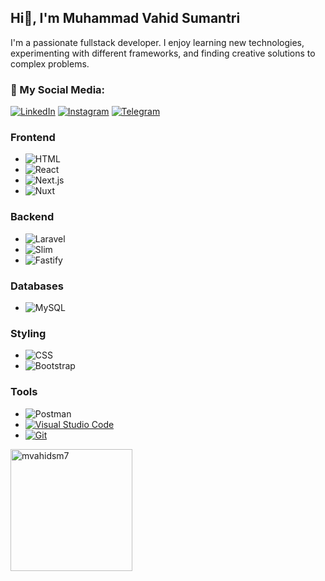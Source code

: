 ## Hi👋, I'm Muhammad Vahid Sumantri

I'm a passionate fullstack developer. I enjoy learning new technologies, experimenting with different frameworks, and finding creative solutions to complex problems.


### 💼 My Social Media:
[![LinkedIn](https://custom-icon-badges.demolab.com/badge/LinkedIn-0A66C2?logo=linkedin-white&logoColor=fff)](https://www.linkedin.com/in/mvahidsm/)
[![Instagram](https://img.shields.io/badge/Instagram-%23E4405F.svg?logo=Instagram&logoColor=white)](https://www.instagram.com/mvahidsm/)
[![Telegram](https://img.shields.io/badge/Telegram-2CA5E0?logo=telegram&logoColor=white)](https://t.me/zbsjofdz)

### **Frontend**

- ![HTML](https://img.shields.io/badge/-HTML5-E34F26?style=flat&logo=html5&logoColor=white)
- ![React](https://img.shields.io/badge/-React-20232A?style=flat&logo=react)
- ![Next.js](https://img.shields.io/badge/Next.js-black?logo=next.js&logoColor=white) 
- ![Nuxt](https://img.shields.io/badge/Nuxt-002E3B?logo=nuxt&logoColor=#00DC82)

### **Backend**

-  ![Laravel](https://img.shields.io/badge/-Laravel-EF3E3E?style=flat&logo=laravel&logoColor=white)
-  ![Slim](https://img.shields.io/badge/php-%23777BB4.svg?&logo=php&logoColor=white) 
-  ![Fastify](https://img.shields.io/badge/-Fastify-000000?style=flat&logo=fastify&logoColor=white) 

### **Databases**

- ![MySQL](https://img.shields.io/badge/-MySQL-4479A1?style=flat&logo=mysql&logoColor=white)

### **Styling**
- ![CSS](https://img.shields.io/badge/-CSS3-1572B6?style=flat&logo=css3&logoColor=white) 
- ![Bootstrap](https://img.shields.io/badge/-Bootstrap-563D7C?style=flat&logo=bootstrap&logoColor=white) 

### **Tools**
- ![Postman](https://img.shields.io/badge/-Postman-FF6C37?style=flat&logo=postman&logoColor=white) 
- [![Visual Studio Code](https://custom-icon-badges.demolab.com/badge/Visual%20Studio%20Code-0078d7.svg?logo=vsc&logoColor=white)](#)
- [![Git](https://img.shields.io/badge/Git-F05032?logo=git&logoColor=fff)](#) 

<p><img align="left" src="https://github-readme-stats.vercel.app/api/top-langs?username=mvahidsm7&show_icons=true&theme=highcontrast&locale=en&layout=compact" alt="mvahidsm7" height="195px" /></p>

